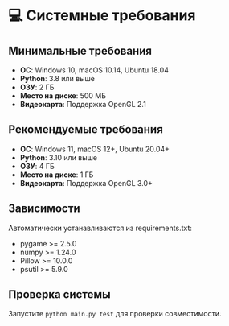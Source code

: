 # 💻 Системные требования

## Минимальные требования
- **ОС**: Windows 10, macOS 10.14, Ubuntu 18.04
- **Python**: 3.8 или выше
- **ОЗУ**: 2 ГБ
- **Место на диске**: 500 МБ
- **Видеокарта**: Поддержка OpenGL 2.1

## Рекомендуемые требования  
- **ОС**: Windows 11, macOS 12+, Ubuntu 20.04+
- **Python**: 3.10 или выше
- **ОЗУ**: 4 ГБ
- **Место на диске**: 1 ГБ
- **Видеокарта**: Поддержка OpenGL 3.0+

## Зависимости
Автоматически устанавливаются из requirements.txt:
- pygame >= 2.5.0
- numpy >= 1.24.0
- Pillow >= 10.0.0
- psutil >= 5.9.0

## Проверка системы
Запустите `python main.py test` для проверки совместимости.
